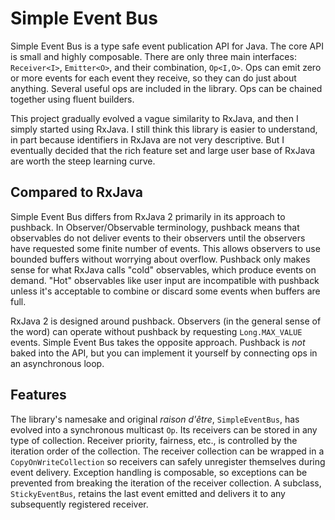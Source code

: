 # Simple Event Bus
Simple Event Bus is a type safe event publication API for Java. The core API is small and highly composable. There are only three main interfaces: `Receiver<I>`, `Emitter<O>`, and their combination, `Op<I,O>`. Ops can emit zero or more events for each event they receive, so they can do just about anything. Several useful ops are included in the library. Ops can be chained together using fluent builders.

This project gradually evolved a vague similarity to RxJava, and then I simply started using RxJava. I still think this library is easier to understand, in part because identifiers in RxJava are not very descriptive. But I eventually decided that the rich feature set and large user base of RxJava are worth the steep learning curve.

## Compared to RxJava
Simple Event Bus differs from RxJava 2 primarily in its approach to pushback. In Observer/Observable terminology, pushback means that observables do not deliver events to their observers until the observers have requested some finite number of events. This allows observers to use bounded buffers without worrying about overflow. Pushback only makes sense for what RxJava calls "cold" observables, which produce events on demand. "Hot" observables like user input are incompatible with pushback unless it's acceptable to combine or discard some events when buffers are full.

RxJava 2 is designed around pushback. Observers (in the general sense of the word) can operate without pushback by requesting `Long.MAX_VALUE` events. Simple Event Bus takes the opposite approach. Pushback is *not* baked into the API, but you can implement it yourself by connecting ops in an asynchronous loop.

## Features
The library's namesake and original *raison d'être*, `SimpleEventBus`, has evolved into a synchronous multicast `Op`. Its receivers can be stored in any type of collection. Receiver priority, fairness, etc., is controlled by the iteration order of the collection. The receiver collection can be wrapped in a `CopyOnWriteCollection` so receivers can safely unregister themselves during event delivery. Exception handling is composable, so exceptions can be prevented from breaking the iteration of the receiver collection. A subclass, `StickyEventBus`, retains the last event emitted and delivers it to any subsequently registered receiver.